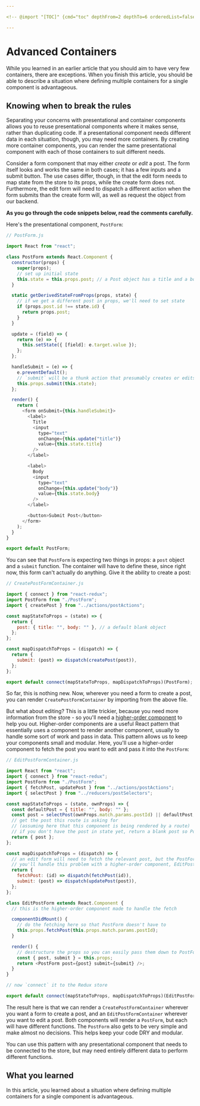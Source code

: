 ```yaml
---

<!-- @import "[TOC]" {cmd="toc" depthFrom=2 depthTo=6 orderedList=false} -->

---
```


# Advanced Containers

While you learned in an earlier article that you should aim to have very few
containers, there are exceptions. When you finish this article, you should be
able to describe a situation where defining multiple containers for a single
component is advantageous.

## Knowing when to break the rules

Separating your concerns with presentational and container components allows you
to reuse presentational components where it makes sense, rather than duplicating
code. If a presentational component needs different data in each situation,
though, you may need more containers. By creating more container components, you
can render the same presentational component with each of those containers to
suit different needs.

Consider a form component that may either _create_ or _edit_ a post. The form
itself looks and works the same in both cases; it has a few inputs and a submit
button. The use cases differ, though, in that the edit form needs to map state
from the store to its props, while the create form does not. Furthermore, the
edit form will need to dispatch a different action when the form submits than
the create form will, as well as request the object from our backend.

**As you go through the code snippets below, read the comments carefully.**

Here's the presentational component, `PostForm`:

```js
// PostForm.js

import React from "react";

class PostForm extends React.Component {
  constructor(props) {
    super(props);
    // set up initial state
    this.state = this.props.post; // a Post object has a title and a body
  }

  static getDerivedStateFromProps(props, state) {
    // if we get a different post in props, we'll need to set state
    if (props.post.id !== state.id) {
      return props.post;
    }
  }

  update = (field) => {
    return (e) => {
      this.setState({ [field]: e.target.value });
    };
  };

  handleSubmit = (e) => {
    e.preventDefault();
    // `submit` will be a thunk action that presumably creates or edits a post
    this.props.submit(this.state);
  };

  render() {
    return (
      <form onSubmit={this.handleSubmit}>
        <label>
          Title
          <input
            type="text"
            onChange={this.update("title")}
            value={this.state.title}
          />
        </label>

        <label>
          Body
          <input
            type="text"
            onChange={this.update("body")}
            value={this.state.body}
          />
        </label>

        <button>Submit Post</button>
      </form>
    );
  }
}

export default PostForm;
```

You can see that `PostForm` is expecting two things in props: a `post` object
and a `submit` function. The container will have to define these, since right
now, this form can't actually do anything. Give it the ability to create a post:

```js
// CreatePostFormContainer.js

import { connect } from "react-redux";
import PostForm from "./PostForm";
import { createPost } from "../actions/postActions";

const mapStateToProps = (state) => {
  return {
    post: { title: "", body: "" }, // a default blank object
  };
};

const mapDispatchToProps = (dispatch) => {
  return {
    submit: (post) => dispatch(createPost(post)),
  };
};

export default connect(mapStateToProps, mapDispatchToProps)(PostForm);
```

So far, this is nothing new. Now, wherever you need a form to create a post, you
can render `CreatePostFormContainer` by importing from the above file.

But what about editing? This is a little trickier, because you need more
information from the store - so you'll need a [higher-order component] to help
you out. Higher-order components are a useful React pattern that essentially
uses a component to render another component, usually to handle some sort of
work and pass in data. This pattern allows us to keep your components small and
modular. Here, you'll use a higher-order component to fetch the post you want to
edit and pass it into the `PostForm`:

```js
// EditPostFormContainer.js

import React from "react";
import { connect } from "react-redux";
import PostForm from "./PostForm";
import { fetchPost, updatePost } from "../actions/postActions";
import { selectPost } from "../reducers/postSelectors";

const mapStateToProps = (state, ownProps) => {
  const defaultPost = { title: "", body: "" };
  const post = selectPost(ownProps.match.params.postId) || defaultPost;
  // get the post this route is asking for
  // (assuming here that this component is being rendered by a route)
  // if you don't have the post in state yet, return a blank post so PostForm doesn't break
  return { post };
};

const mapDispatchToProps = (dispatch) => {
  // an edit form will need to fetch the relevant post, but the PostForm shouldn't handle that
  // you'll handle this problem with a higher-order component, EditPostFormContainer
  return {
    fetchPost: (id) => dispatch(fetchPost(id)),
    submit: (post) => dispatch(updatePost(post)),
  };
};

class EditPostForm extends React.Component {
  // this is the higher-order component made to handle the fetch

  componentDidMount() {
    // do the fetching here so that PostForm doesn't have to
    this.props.fetchPost(this.props.match.params.postId);
  }

  render() {
    // destructure the props so you can easily pass them down to PostForm
    const { post, submit } = this.props;
    return <PostForm post={post} submit={submit} />;
  }
}

// now `connect` it to the Redux store

export default connect(mapStateToProps, mapDispatchToProps)(EditPostForm);
```

The result here is that we can render a `CreatePostFormContainer` wherever you
want a form to create a post, and an `EditPostFormContainer` wherever you want
to edit a post. Both components will render a `PostForm`, but each will have
different functions. The `PostForm` also gets to be very simple and make almost
no decisions. This helps keep your code DRY and modular.

You can use this pattern with any presentational component that needs to be
connected to the store, but may need entirely different data to perform
different functions.

## What you learned

In this article, you learned about a situation where defining multiple
containers for a single component is advantageous.

[higher-order component]: https://spin.atomicobject.com/2017/03/02/higher-order-components-in-react/
